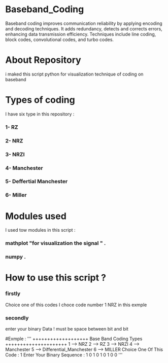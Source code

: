 # Baseband_Coding
Baseband coding improves communication reliability by applying encoding and decoding techniques. It adds redundancy, detects and corrects errors, enhancing data transmission efficiency. Techniques include line coding, block codes, convolutional codes, and turbo codes.

# About Repository
i maked this script python for visualization technique of coding on baseband 

# Types of coding 
I have six type in this repository :
### 1- RZ
### 2- NRZ
### 3- NRZI
### 4- Manchester
### 5- Deffertial Manchester
### 6- Miller

# Modules used

I used tow modules in this script :
### mathplot "for visualization the signal " .
### numpy .

# How to use this script ? 
### firstly
Choice one of this codes I choce code number 1 NRZ in this exmple
### secondly 
enter your binary Data ! must be space between bit and bit

#Exmple :
'''
+++++++++++++++++++ Base Band Coding Types +++++++++++++++++++++
1 --> NRZ
2 --> RZ
3 --> NRZI
4 --> Manchester
5 --> Differential_Manchester
6 --> MILLER
Choice One Of This Code  :  1
Enter Your Binary Sequence : 1 0 1 0 1 0 1 0 0
'''

